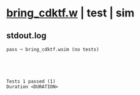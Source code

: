 # [bring_cdktf.w](../../../../examples/tests/valid/bring_cdktf.w) | test | sim

## stdout.log
```log
pass ─ bring_cdktf.wsim (no tests)
 




Tests 1 passed (1) 
Duration <DURATION>

```

